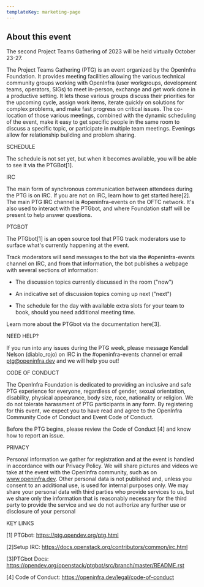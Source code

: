 ```yaml
---
templateKey: marketing-page
---
```


## About this event

The second Project Teams Gathering of 2023 will be held virtually October 23-27.

The Project Teams Gathering (PTG) is an event organized by the OpenInfra Foundation. It provides meeting facilities allowing the various technical community groups working with OpenInfra (user workgroups, development teams, operators, SIGs) to meet in-person, exchange and get work done in a productive setting. It lets those various groups discuss their priorities for the upcoming cycle, assign work items, iterate quickly on solutions for complex problems, and make fast progress on critical issues. The co-location of those various meetings, combined with the dynamic scheduling of the event, make it easy to get specific people in the same room to discuss a specific topic, or participate in multiple team meetings. Evenings allow for relationship building and problem sharing.

SCHEDULE

The schedule is not set yet, but when it becomes available, you will be able to see it via the PTGBot[1].

IRC

The main form of synchronous communication between attendees during the PTG is on IRC. If you are not on IRC, learn how to get started here[2]. The main PTG IRC channel is #openinfra-events on the OFTC network. It's also used to interact with the PTGbot, and where Foundation staff will be present to help answer questions.

PTGBOT

The PTGbot[1] is an open source tool that PTG track moderators use to surface what's currently happening at the event.

Track moderators will send messages to the bot via the #openinfra-events channel on IRC, and from that information, the bot publishes a webpage with several sections of information:

- The discussion topics currently discussed in the room ("now")

- An indicative set of discussion topics coming up next ("next")

- The schedule for the day with available extra slots for your team to book, should you need additional meeting time.

Learn more about the PTGbot via the documentation here[3].

NEED HELP?

If you run into any issues during the PTG week, please message Kendall Nelson (diablo_rojo) on IRC in the #openinfra-events channel or email ptg@openinfra.dev and we will help you out!

CODE OF CONDUCT

The OpenInfra Foundation is dedicated to providing an inclusive and safe PTG experience for everyone, regardless of gender, sexual orientation, disability, physical appearance, body size, race, nationality or religion. We do not tolerate harassment of PTG participants in any form. By registering for this event, we expect you to have read and agree to the OpenInfra Community Code of Conduct and Event Code of Conduct.

Before the PTG begins, please review the Code of Conduct [4] and know how to report an issue.

PRIVACY

Personal information we gather for registration and at the event is handled in accordance with our Privacy Policy. We will share pictures and videos we take at the event with the OpenInfra community, such as on www.openinfra.dev. Other personal data is not published and, unless you consent to an additional use, is used for internal purposes only. We may share your personal data with third parties who provide services to us, but we share only the information that is reasonably necessary for the third party to provide the service and we do not authorize any further use or disclosure of your personal

KEY LINKS

[﻿1] PTGbot: https://ptg.opendev.org/ptg.html

[﻿2]Setup IRC: https://docs.openstack.org/contributors/common/irc.html

[﻿3]PTGbot Docs: https://opendev.org/openstack/ptgbot/src/branch/master/README.rst

[4] Code of Conduct: https://openinfra.dev/legal/code-of-conduct